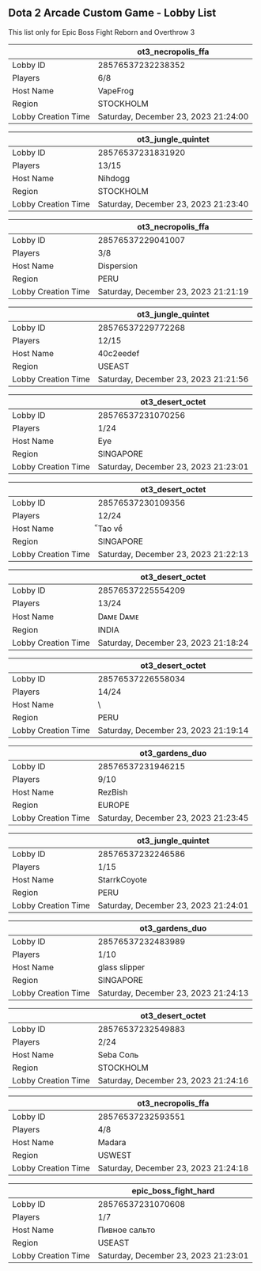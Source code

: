 ## Dota 2 Arcade Custom Game - Lobby List

This list only for Epic Boss Fight Reborn and Overthrow 3

|  | ot3_necropolis_ffa |
| ------ | ------ |
| Lobby ID | 28576537232238352 |
| Players | 6/8 |
| Host Name | VapeFrog |
| Region | STOCKHOLM |
| Lobby Creation Time | Saturday, December 23, 2023 21:24:00 |


|  | ot3_jungle_quintet |
| ------ | ------ |
| Lobby ID | 28576537231831920 |
| Players | 13/15 |
| Host Name | Nihdogg |
| Region | STOCKHOLM |
| Lobby Creation Time | Saturday, December 23, 2023 21:23:40 |


|  | ot3_necropolis_ffa |
| ------ | ------ |
| Lobby ID | 28576537229041007 |
| Players | 3/8 |
| Host Name | Dispersion |
| Region | PERU |
| Lobby Creation Time | Saturday, December 23, 2023 21:21:19 |


|  | ot3_jungle_quintet |
| ------ | ------ |
| Lobby ID | 28576537229772268 |
| Players | 12/15 |
| Host Name | 40c2eedef |
| Region | USEAST |
| Lobby Creation Time | Saturday, December 23, 2023 21:21:56 |


|  | ot3_desert_octet |
| ------ | ------ |
| Lobby ID | 28576537231070256 |
| Players | 1/24 |
| Host Name | Eye |
| Region | SINGAPORE |
| Lobby Creation Time | Saturday, December 23, 2023 21:23:01 |


|  | ot3_desert_octet |
| ------ | ------ |
| Lobby ID | 28576537230109356 |
| Players | 12/24 |
| Host Name | ็Tao về |
| Region | SINGAPORE |
| Lobby Creation Time | Saturday, December 23, 2023 21:22:13 |


|  | ot3_desert_octet |
| ------ | ------ |
| Lobby ID | 28576537225554209 |
| Players | 13/24 |
| Host Name | Dᴀᴍᴇ Dᴀᴍᴇ |
| Region | INDIA |
| Lobby Creation Time | Saturday, December 23, 2023 21:18:24 |


|  | ot3_desert_octet |
| ------ | ------ |
| Lobby ID | 28576537226558034 |
| Players | 14/24 |
| Host Name | \ |
| Region | PERU |
| Lobby Creation Time | Saturday, December 23, 2023 21:19:14 |


|  | ot3_gardens_duo |
| ------ | ------ |
| Lobby ID | 28576537231946215 |
| Players | 9/10 |
| Host Name | RezBish |
| Region | EUROPE |
| Lobby Creation Time | Saturday, December 23, 2023 21:23:45 |


|  | ot3_jungle_quintet |
| ------ | ------ |
| Lobby ID | 28576537232246586 |
| Players | 1/15 |
| Host Name | StarrkCoyote |
| Region | PERU |
| Lobby Creation Time | Saturday, December 23, 2023 21:24:01 |


|  | ot3_gardens_duo |
| ------ | ------ |
| Lobby ID | 28576537232483989 |
| Players | 1/10 |
| Host Name | glass slipper |
| Region | SINGAPORE |
| Lobby Creation Time | Saturday, December 23, 2023 21:24:13 |


|  | ot3_desert_octet |
| ------ | ------ |
| Lobby ID | 28576537232549883 |
| Players | 2/24 |
| Host Name | Seba Соль |
| Region | STOCKHOLM |
| Lobby Creation Time | Saturday, December 23, 2023 21:24:16 |


|  | ot3_necropolis_ffa |
| ------ | ------ |
| Lobby ID | 28576537232593551 |
| Players | 4/8 |
| Host Name | Madara |
| Region | USWEST |
| Lobby Creation Time | Saturday, December 23, 2023 21:24:18 |


|  | epic_boss_fight_hard |
| ------ | ------ |
| Lobby ID | 28576537231070608 |
| Players | 1/7 |
| Host Name | Пивное сальто |
| Region | USEAST |
| Lobby Creation Time | Saturday, December 23, 2023 21:23:01 |


